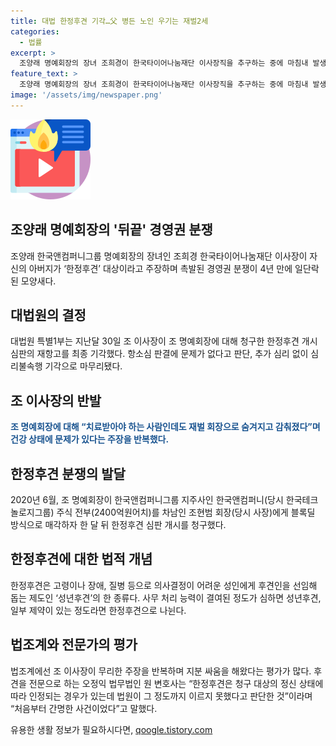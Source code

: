 ```yaml
---
title: 대법 한정후견 기각…父 병든 노인 우기는 재벌2세
categories:
  - 법률
excerpt: >
  조양래 명예회장의 장녀 조희경이 한국타이어나눔재단 이사장직을 추구하는 중에 마침내 발생한 경영권 분쟁이 4년 만에 종결됐다. 대법원이 조 이사장의 한정후견 개시 심판 재항고를 기각하면서 분쟁이 마무리됐다. 이에 조 이사장은 법의 불의를 호소하며 반발했고, 법조계에서는 그의 주장을 비판하고 있다. 한정후견은 성인의 결정을 돕는 제도로, 법원은 조 명예회장의 정신 상태를 철저히 판단했으며, 이번 과정에서 무리한 주장이라는 평이 나왔다.
feature_text: >
  조양래 명예회장의 장녀 조희경이 한국타이어나눔재단 이사장직을 추구하는 중에 마침내 발생한 경영권 분쟁이 4년 만에 종결됐다. 대법원이 조 이사장의 한정후견 개시 심판 재항고를 기각하면서 분쟁이 마무리됐다. 이에 조 이사장은 법의 불의를 호소하며 반발했고, 법조계에서는 그의 주장을 비판하고 있다. 한정후견은 성인의 결정을 돕는 제도로, 법원은 조 명예회장의 정신 상태를 철저히 판단했으며, 이번 과정에서 무리한 주장이라는 평이 나왔다.
image: '/assets/img/newspaper.png'
---
```


<p><img src="/assets/img/news.png" alt="rentncar 속보" /></p>

<h2 data-ke-size="size26">조양래 명예회장의 '뒤끝' 경영권 분쟁</h2>

<p data-ke-size="size16">조양래 한국앤컴퍼니그룹 명예회장의 장녀인 조희경 한국타이어나눔재단 이사장이 자신의 아버지가 ‘한정후견’ 대상이라고 주장하며 촉발된 경영권 분쟁이 4년 만에 일단락된 모양새다.</p>

<h2 data-ke-size="size26">대법원의 결정</h2>

<p data-ke-size="size16">대법원 특별1부는 지난달 30일 조 이사장이 조 명예회장에 대해 청구한 한정후견 개시 심판의 재항고를 최종 기각했다. 항소심 판결에 문제가 없다고 판단, 추가 심리 없이 심리불속행 기각으로 마무리됐다.</p>

<h2 data-ke-size="size26">조 이사장의 반발</h2>

<p data-ke-size="size16"><b><span style="color: #1a5490;">조 명예회장에 대해 “치료받아야 하는 사람인데도 재벌 회장으로 숨겨지고 감춰졌다”며 건강 상태에 문제가 있다는 주장을 반복했다.</span></b></p>

<h2 data-ke-size="size26">한정후견 분쟁의 발달</h2>

<p data-ke-size="size16">2020년 6월, 조 명예회장이 한국앤컴퍼니그룹 지주사인 한국앤컴퍼니(당시 한국테크놀로지그룹) 주식 전부(2400억원어치)를 차남인 조현범 회장(당시 사장)에게 블록딜 방식으로 매각하자 한 달 뒤 한정후견 심판 개시를 청구했다. </p>

<h2 data-ke-size="size26">한정후견에 대한 법적 개념</h2>

<p data-ke-size="size16">한정후견은 고령이나 장애, 질병 등으로 의사결정이 어려운 성인에게 후견인을 선임해 돕는 제도인 ‘성년후견’의 한 종류다. 사무 처리 능력이 결여된 정도가 심하면 성년후견, 일부 제약이 있는 정도라면 한정후견으로 나뉜다.</p>

<h2 data-ke-size="size26">법조계와 전문가의 평가</h2>

<p data-ke-size="size16">법조계에선 조 이사장이 무리한 주장을 반복하며 지분 싸움을 해왔다는 평가가 많다. 후견을 전문으로 하는 오정익 법무법인 원 변호사는 “한정후견은 청구 대상의 정신 상태에 따라 인정되는 경우가 있는데 법원이 그 정도까지 이르지 못했다고 판단한 것”이라며 “처음부터 간명한 사건이었다”고 말했다.</p>
유용한 생활 정보가 필요하시다면, <a href="https://qoogle.tistory.com" rel="dofollow">qoogle.tistory.com</a>


